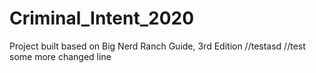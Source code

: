# Criminal_Intent_2020
Project built based on Big Nerd Ranch Guide, 3rd Edition
//testasd
//test some more
changed line
